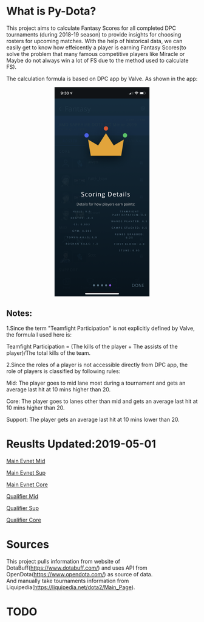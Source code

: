 # What is Py-Dota?
This project aims to calculate Fantasy Scores for all completed DPC tournaments (during 2018-19 season) to provide insights for choosing rosters for upcoming matches.  With the help of historical data, we can easily get to know how effeicently a player is earning Fantasy Scores(to solve the problem that many famous competitive players like Miracle or Maybe do not always win a lot of FS due to the method used to calculate FS).

The calculation formula is based on DPC app by Valve.
As shown in the app:
<p align="center">
  <img src="https://github.com/zhouy1017/Py-Dota/blob/master/DPC_Screenshot.png"  width="250" height="550">
</p>

## Notes:
1.Since the term "Teamfight Participation" is not explicitly defined by Valve, the formula I used here is:

Teamfight Participation = (The kills of the player + The assists of the player)/The total kills of the team.

2.Since the roles of a player is not accessible directly from DPC app, the role of players is classified by following rules:
 
 Mid: The player goes to mid lane most during a tournament and gets an average last hit at 10 mins higher than 20.
 
 Core: The player goes to lanes other than mid and gets an average last hit at 10 mins higher than 20.
 
 Support: The player gets an average last hit at 10 mins lower than 20.

#  Reuslts Updated:2019-05-01
[Main Evnet Mid](https://github.com/zhouy1017/Py-Dota/blob/master/mid_main.md)

[Main Evnet Sup](https://github.com/zhouy1017/Py-Dota/blob/master/sup_main.md)

[Main Evnet Core](https://github.com/zhouy1017/Py-Dota/blob/master/core_main.md)

[Qualifier Mid](https://github.com/zhouy1017/Py-Dota/blob/master/mid_qu.md)

[Qualifier Sup](https://github.com/zhouy1017/Py-Dota/blob/master/sup_qu.md)

[Qualifier Core](https://github.com/zhouy1017/Py-Dota/blob/master/core_qu.md)


# Sources
This project pulls information from website of DotaBuff(https://www.dotabuff.com/) 
and uses API from OpenDota(https://www.opendota.com/) as source of data.  
And manually take tournaments information from Liquipedia(https://liquipedia.net/dota2/Main_Page).

# TODO
